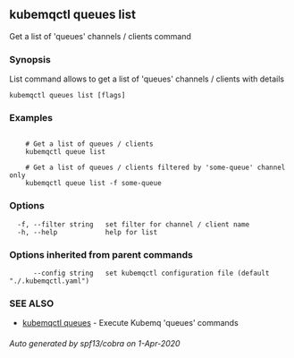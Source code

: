 ## kubemqctl queues list

Get a list of 'queues' channels / clients command

### Synopsis

List command allows to get a list of 'queues' channels / clients with details

```
kubemqctl queues list [flags]
```

### Examples

```

	# Get a list of queues / clients
	kubemqctl queue list
	
	# Get a list of queues / clients filtered by 'some-queue' channel only
	kubemqctl queue list -f some-queue

```

### Options

```
  -f, --filter string   set filter for channel / client name
  -h, --help            help for list
```

### Options inherited from parent commands

```
      --config string   set kubemqctl configuration file (default "./.kubemqctl.yaml")
```

### SEE ALSO

* [kubemqctl queues](kubemqctl_queues.md)	 - Execute Kubemq 'queues' commands

###### Auto generated by spf13/cobra on 1-Apr-2020
